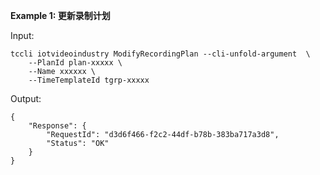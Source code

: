 **Example 1: 更新录制计划**



Input: 

```
tccli iotvideoindustry ModifyRecordingPlan --cli-unfold-argument  \
    --PlanId plan-xxxxx \
    --Name xxxxxx \
    --TimeTemplateId tgrp-xxxxx
```

Output: 
```
{
    "Response": {
        "RequestId": "d3d6f466-f2c2-44df-b78b-383ba717a3d8",
        "Status": "OK"
    }
}
```

